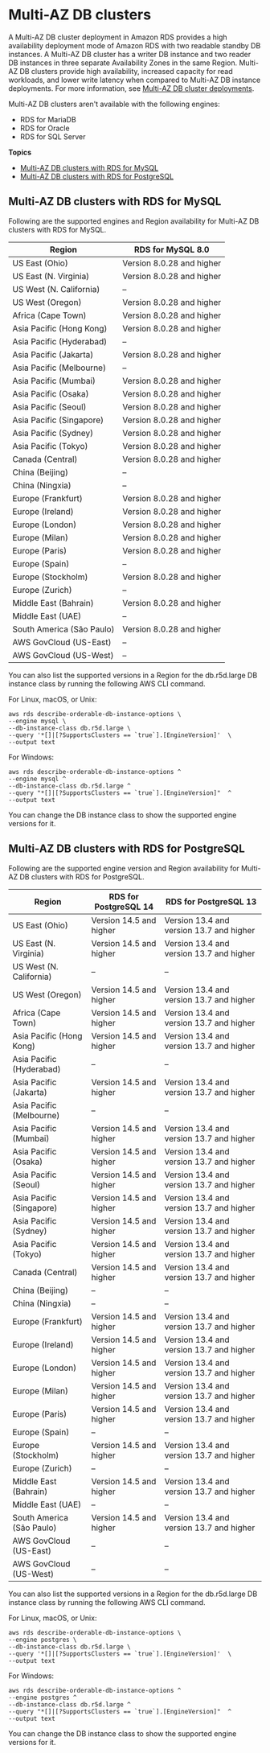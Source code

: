 # Multi\-AZ DB clusters<a name="Concepts.RDS_Fea_Regions_DB-eng.Feature.MultiAZDBClusters"></a>

A Multi\-AZ DB cluster deployment in Amazon RDS provides a high availability deployment mode of Amazon RDS with two readable standby DB instances\. A Multi\-AZ DB cluster has a writer DB instance and two reader DB instances in three separate Availability Zones in the same Region\. Multi\-AZ DB clusters provide high availability, increased capacity for read workloads, and lower write latency when compared to Multi\-AZ DB instance deployments\. For more information, see [Multi\-AZ DB cluster deployments](multi-az-db-clusters-concepts.md)\. 

Multi\-AZ DB clusters aren't available with the following engines:
+ RDS for MariaDB
+ RDS for Oracle
+ RDS for SQL Server

**Topics**
+ [Multi\-AZ DB clusters with RDS for MySQL](#Concepts.RDS_Fea_Regions_DB-eng.Feature.MultiAZDBClusters.my)
+ [Multi\-AZ DB clusters with RDS for PostgreSQL](#Concepts.RDS_Fea_Regions_DB-eng.Feature.MultiAZDBClusters.pg)

## Multi\-AZ DB clusters with RDS for MySQL<a name="Concepts.RDS_Fea_Regions_DB-eng.Feature.MultiAZDBClusters.my"></a>

Following are the supported engines and Region availability for Multi\-AZ DB clusters with RDS for MySQL\.


| Region | RDS for MySQL 8\.0 | 
| --- | --- | 
| US East \(Ohio\) | Version 8\.0\.28 and higher | 
| US East \(N\. Virginia\) | Version 8\.0\.28 and higher | 
| US West \(N\. California\) | – | 
| US West \(Oregon\) | Version 8\.0\.28 and higher | 
| Africa \(Cape Town\) | Version 8\.0\.28 and higher | 
| Asia Pacific \(Hong Kong\) | Version 8\.0\.28 and higher | 
| Asia Pacific \(Hyderabad\) | – | 
| Asia Pacific \(Jakarta\) | Version 8\.0\.28 and higher | 
| Asia Pacific \(Melbourne\) | – | 
| Asia Pacific \(Mumbai\) | Version 8\.0\.28 and higher | 
| Asia Pacific \(Osaka\) | Version 8\.0\.28 and higher | 
| Asia Pacific \(Seoul\) | Version 8\.0\.28 and higher | 
| Asia Pacific \(Singapore\) | Version 8\.0\.28 and higher | 
| Asia Pacific \(Sydney\) | Version 8\.0\.28 and higher | 
| Asia Pacific \(Tokyo\) | Version 8\.0\.28 and higher | 
| Canada \(Central\) | Version 8\.0\.28 and higher | 
| China \(Beijing\) | – | 
| China \(Ningxia\) | – | 
| Europe \(Frankfurt\) | Version 8\.0\.28 and higher | 
| Europe \(Ireland\) | Version 8\.0\.28 and higher | 
| Europe \(London\) | Version 8\.0\.28 and higher | 
| Europe \(Milan\) | Version 8\.0\.28 and higher | 
| Europe \(Paris\) | Version 8\.0\.28 and higher | 
| Europe \(Spain\) | – | 
| Europe \(Stockholm\) | Version 8\.0\.28 and higher | 
| Europe \(Zurich\) | – | 
| Middle East \(Bahrain\) | Version 8\.0\.28 and higher | 
| Middle East \(UAE\) | – | 
| South America \(São Paulo\) | Version 8\.0\.28 and higher | 
| AWS GovCloud \(US\-East\) | – | 
| AWS GovCloud \(US\-West\) | – | 

You can also list the supported versions in a Region for the db\.r5d\.large DB instance class by running the following AWS CLI command\.

For Linux, macOS, or Unix:

```
aws rds describe-orderable-db-instance-options \
--engine mysql \
--db-instance-class db.r5d.large \
--query '*[]|[?SupportsClusters == `true`].[EngineVersion]'  \
--output text
```

For Windows:

```
aws rds describe-orderable-db-instance-options ^
--engine mysql ^
--db-instance-class db.r5d.large ^
--query "*[]|[?SupportsClusters == `true`].[EngineVersion]"  ^
--output text
```

You can change the DB instance class to show the supported engine versions for it\.

## Multi\-AZ DB clusters with RDS for PostgreSQL<a name="Concepts.RDS_Fea_Regions_DB-eng.Feature.MultiAZDBClusters.pg"></a>

Following are the supported engine version and Region availability for Multi\-AZ DB clusters with RDS for PostgreSQL\.


| Region | RDS for PostgreSQL 14 | RDS for PostgreSQL 13 | 
| --- | --- | --- | 
| US East \(Ohio\) | Version 14\.5 and higher | Version 13\.4 and version 13\.7 and higher | 
| US East \(N\. Virginia\) | Version 14\.5 and higher | Version 13\.4 and version 13\.7 and higher | 
| US West \(N\. California\) | – | – | 
| US West \(Oregon\) | Version 14\.5 and higher | Version 13\.4 and version 13\.7 and higher | 
| Africa \(Cape Town\) | Version 14\.5 and higher | Version 13\.4 and version 13\.7 and higher | 
| Asia Pacific \(Hong Kong\) | Version 14\.5 and higher | Version 13\.4 and version 13\.7 and higher | 
| Asia Pacific \(Hyderabad\) | – | – | 
| Asia Pacific \(Jakarta\) | Version 14\.5 and higher | Version 13\.4 and version 13\.7 and higher | 
| Asia Pacific \(Melbourne\) | – | – | 
| Asia Pacific \(Mumbai\) | Version 14\.5 and higher | Version 13\.4 and version 13\.7 and higher | 
| Asia Pacific \(Osaka\) | Version 14\.5 and higher | Version 13\.4 and version 13\.7 and higher | 
| Asia Pacific \(Seoul\) | Version 14\.5 and higher | Version 13\.4 and version 13\.7 and higher | 
| Asia Pacific \(Singapore\) | Version 14\.5 and higher | Version 13\.4 and version 13\.7 and higher | 
| Asia Pacific \(Sydney\) | Version 14\.5 and higher | Version 13\.4 and version 13\.7 and higher | 
| Asia Pacific \(Tokyo\) | Version 14\.5 and higher | Version 13\.4 and version 13\.7 and higher | 
| Canada \(Central\) | Version 14\.5 and higher | Version 13\.4 and version 13\.7 and higher | 
| China \(Beijing\) | – | – | 
| China \(Ningxia\) | – | – | 
| Europe \(Frankfurt\) | Version 14\.5 and higher | Version 13\.4 and version 13\.7 and higher | 
| Europe \(Ireland\) | Version 14\.5 and higher | Version 13\.4 and version 13\.7 and higher | 
| Europe \(London\) | Version 14\.5 and higher | Version 13\.4 and version 13\.7 and higher | 
| Europe \(Milan\) | Version 14\.5 and higher | Version 13\.4 and version 13\.7 and higher | 
| Europe \(Paris\) | Version 14\.5 and higher | Version 13\.4 and version 13\.7 and higher | 
| Europe \(Spain\) | – | – | 
| Europe \(Stockholm\) | Version 14\.5 and higher | Version 13\.4 and version 13\.7 and higher | 
| Europe \(Zurich\) | – | – | 
| Middle East \(Bahrain\) | Version 14\.5 and higher | Version 13\.4 and version 13\.7 and higher | 
| Middle East \(UAE\) | – | – | 
| South America \(São Paulo\) | Version 14\.5 and higher | Version 13\.4 and version 13\.7 and higher | 
| AWS GovCloud \(US\-East\) | – | – | 
| AWS GovCloud \(US\-West\) | – | – | 

You can also list the supported versions in a Region for the db\.r5d\.large DB instance class by running the following AWS CLI command\.

For Linux, macOS, or Unix:

```
aws rds describe-orderable-db-instance-options \
--engine postgres \
--db-instance-class db.r5d.large \
--query '*[]|[?SupportsClusters == `true`].[EngineVersion]'  \
--output text
```

For Windows:

```
aws rds describe-orderable-db-instance-options ^
--engine postgres ^
--db-instance-class db.r5d.large ^
--query "*[]|[?SupportsClusters == `true`].[EngineVersion]"  ^
--output text
```

You can change the DB instance class to show the supported engine versions for it\.